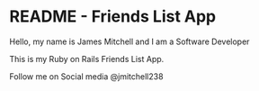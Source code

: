 # README - Friends List App

Hello, my name is James Mitchell and I am a Software Developer

This is my Ruby on Rails Friends List App.

Follow me on Social media @jmitchell238